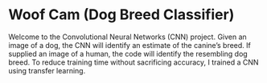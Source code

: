 # Woof Cam (Dog Breed Classifier)

Welcome to the Convolutional Neural Networks (CNN) project. Given an image of a dog, the CNN will identify an estimate of the canine’s breed. If supplied an image of a human, the code will identify the resembling dog breed. To reduce training time without sacrificing accuracy, I trained a CNN using transfer learning. 
